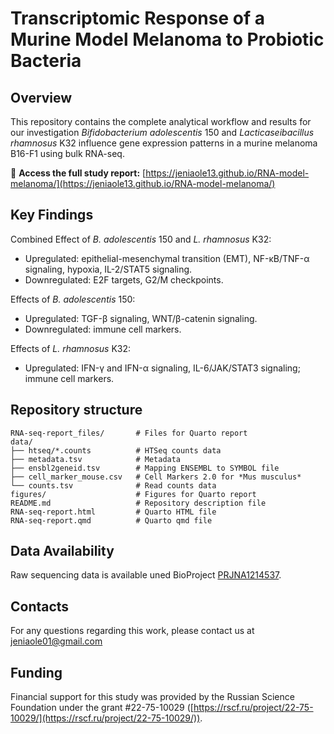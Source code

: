 # Transcriptomic Response of a Murine Model Melanoma to Probiotic Bacteria

## Overview

This repository contains the complete analytical workflow and results for our investigation *Bifidobacterium adolescentis* 150 and *Lacticaseibacillus rhamnosus* K32 influence gene expression patterns in a murine melanoma  B16-F1 using bulk RNA-seq.

🔗 **Access the full study report:**  [https://jeniaole13.github.io/RNA-model-melanoma/](https://jeniaole13.github.io/RNA-model-melanoma/)

## Key Findings
Combined Effect of *B. adolescentis* 150 and *L. rhamnosus* K32: 
- Upregulated: epithelial-mesenchymal transition (EMT), NF-κB/TNF-α signaling, hypoxia, IL-2/STAT5 signaling.
- Downregulated: E2F targets, G2/M checkpoints.

Effects of *B. adolescentis*  150:
- Upregulated: TGF-β signaling, WNT/β-catenin signaling.
- Downregulated: immune cell markers.

Effects of *L. rhamnosus* K32:
- Upregulated: IFN-γ and IFN-α signaling, IL-6/JAK/STAT3 signaling; immune cell markers.

## Repository structure
```
RNA-seq-report_files/       # Files for Quarto report
data/
├── htseq/*.counts          # HTSeq counts data
├── metadata.tsv            # Metadata
├── ensbl2geneid.tsv        # Mapping ENSEMBL to SYMBOL file
├── cell_marker_mouse.csv   # Cell Markers 2.0 for *Mus musculus*
└── counts.tsv              # Read counts data
figures/                    # Figures for Quarto report
README.md                   # Repository description file
RNA-seq-report.html         # Quarto HTML file
RNA-seq-report.qmd          # Quarto qmd file
```

## Data Availability
Raw sequencing data is available uned BioProject [PRJNA1214537](https://www.ncbi.nlm.nih.gov/bioproject/PRJNA1214537/).

## Contacts
For any questions regarding this work, please contact us at jeniaole01@gmail.com

## Funding
Financial support for this study was provided by the Russian Science Foundation under the grant #22-75-10029 ([https://rscf.ru/project/22-75-10029/](https://rscf.ru/project/22-75-10029/)).
